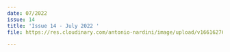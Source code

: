 ```yaml
---
date: 07/2022
issue: 14
title: 'Issue 14 - July 2022 '
file: https://res.cloudinary.com/antonio-nardini/image/upload/v1661627670/Upton%20Times/Issue_14_Upton_July_2022_Upton_Times_VP2_A4_web_wovpj2.pdf

---
```

